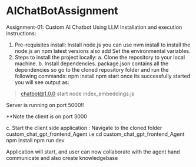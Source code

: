 # AIChatBotAssignment
Assignment-01: Custom AI Chatbot Using LLM
Installation and execution instructions:

1.	Pre-requisites install: 
Install node.js you can use nvm install to install the node.js an npm latest versions also add Set   the environmental variables.
2.	Steps to install the project locally:
a.	Clone the repository to your local machine.
b.	Install dependencies. 
package.json contains all the dependencies so go to the cloned repository folder and  run the following  commands:
npm install
npm start
once its successfully started you will see output as:
> chatbot@1.0.0 start
> node index_embeddings.js

Server is running on port 5000!! 

**Note the client is on port 3000

c.	Start the client side application :
Navigate to the cloned folder custom_chat_gpt_frontend_Agent
i.e cd custom_chat_gpt_frontend_Agent
npm install
npm run dev

Application will start, and user can now collaborate with the agent hand communicate and also create knowledgebase
